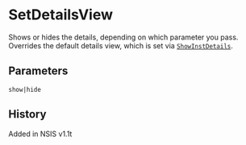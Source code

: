 # SetDetailsView

Shows or hides the details, depending on which parameter you pass. Overrides the default details view, which is set via [`ShowInstDetails`][1].

## Parameters

    show|hide

## History

Added in NSIS v1.1t

[1]: ShowInstDetails.md